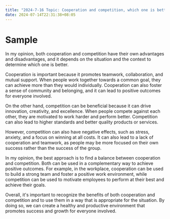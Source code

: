 ```yaml
---
title: "2024-7-16 Topic: Cooperation and competition, which one is better"
date: 2024-07-14T22:31:38+08:05
---
```


# Sample
In my opinion, both cooperation and competition have their own advantages and disadvantages, and it depends on the situation and the context to determine which one is better.

Cooperation is important because it promotes teamwork, collaboration, and mutual support. When people work together towards a common goal, they can achieve more than they would individually. Cooperation can also foster a sense of community and belonging, and it can lead to positive outcomes for everyone involved.

On the other hand, competition can be beneficial because it can drive innovation, creativity, and excellence. When people compete against each other, they are motivated to work harder and perform better. Competition can also lead to higher standards and better quality products or services.

However, competition can also have negative effects, such as stress, anxiety, and a focus on winning at all costs. It can also lead to a lack of cooperation and teamwork, as people may be more focused on their own success rather than the success of the group.

In my opinion, the best approach is to find a balance between cooperation and competition. Both can be used in a complementary way to achieve positive outcomes. For example, in the workplace, cooperation can be used to build a strong team and foster a positive work environment, while competition can be used to motivate employees to perform at their best and achieve their goals.

Overall, it's important to recognize the benefits of both cooperation and competition and to use them in a way that is appropriate for the situation. By doing so, we can create a healthy and productive environment that promotes success and growth for everyone involved.

